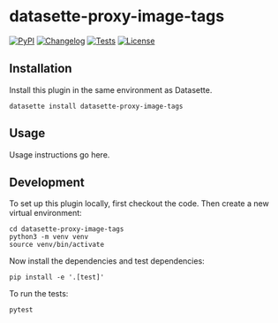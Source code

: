 # datasette-proxy-image-tags

[![PyPI](https://img.shields.io/pypi/v/datasette-proxy-image-tags.svg)](https://pypi.org/project/datasette-proxy-image-tags/)
[![Changelog](https://img.shields.io/github/v/release/redraw/datasette-proxy-image-tags?include_prereleases&label=changelog)](https://github.com/redraw/datasette-proxy-image-tags/releases)
[![Tests](https://github.com/redraw/datasette-proxy-image-tags/workflows/Test/badge.svg)](https://github.com/redraw/datasette-proxy-image-tags/actions?query=workflow%3ATest)
[![License](https://img.shields.io/badge/license-Apache%202.0-blue.svg)](https://github.com/redraw/datasette-proxy-image-tags/blob/main/LICENSE)



## Installation

Install this plugin in the same environment as Datasette.

    datasette install datasette-proxy-image-tags

## Usage

Usage instructions go here.

## Development

To set up this plugin locally, first checkout the code. Then create a new virtual environment:

    cd datasette-proxy-image-tags
    python3 -m venv venv
    source venv/bin/activate

Now install the dependencies and test dependencies:

    pip install -e '.[test]'

To run the tests:

    pytest
